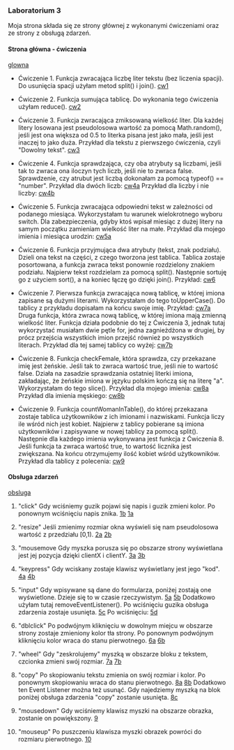 ### Laboratorium 3
Moja strona składa się ze strony głównej z wykonanymi ćwiczeniami oraz ze strony z obsługą zdarzeń.

#### Strona główna - ćwiczenia
[glowna](https://github.com/kamilanagorska/projektowanie-serwisow-www-nagorska-185ic/blob/main/Laboratorium3/images/glowna.png?raw=true)

- Ćwiczenie 1. 
Funkcja zwracająca liczbę liter tekstu (bez liczenia spacji). Do usunięcia spacji użyłam metod split() i join().
[cw1](https://github.com/kamilanagorska/projektowanie-serwisow-www-nagorska-185ic/blob/main/Laboratorium3/images/cw1.png?raw=true)

- Ćwiczenie 2.
Funkcja sumująca tablicę. Do wykonania tego ćwiczenia użyłam reduce().
[cw2](https://github.com/kamilanagorska/projektowanie-serwisow-www-nagorska-185ic/blob/main/Laboratorium3/images/cw2.png?raw=true)

- Ćwiczenie 3.
Funkcja zwracająca zmiksowaną wielkość liter. Dla każdej litery losowana jest pseudolosowa wartość za pomocą Math.random(), jeśli jest ona większa od 0.5 to literka pisana jest jako mała, jeśli jest inaczej to jako duża. Przykład dla tekstu z pierwszego ćwiczenia, czyli "Dowolny tekst".
[cw3](https://github.com/kamilanagorska/projektowanie-serwisow-www-nagorska-185ic/blob/main/Laboratorium3/images/cw3.png?raw=true)

- Ćwiczenie 4.
Funkcja sprawdzająca, czy oba atrybuty są liczbami, jeśli tak to zwraca ona iloczyn tych liczb, jeśli nie to zwraca false. Sprawdzenie, czy atrubut jest liczbą dokonałam za pomocą typeof() == "number".
Przykład dla dwóch liczb:
[cw4a](https://github.com/kamilanagorska/projektowanie-serwisow-www-nagorska-185ic/blob/main/Laboratorium3/images/cw4a.png?raw=true)
Przykład dla liczby i nie liczby:
[cw4b](https://github.com/kamilanagorska/projektowanie-serwisow-www-nagorska-185ic/blob/main/Laboratorium3/images/cw4b.png?raw=true)

- Ćwiczenie 5.
Funkcja zwracająca odpowiedni tekst w zależności od podanego miesiąca. Wykorzystałam tu warunek wielokrotnego wyboru switch. Dla zabezpieczenia, gdyby ktoś wpisał miesiąc z dużej litery na samym początku zamieniam wielkość liter na małe. 
Przykład dla mojego imienia i miesiąca urodzin:
[cw5a](https://github.com/kamilanagorska/projektowanie-serwisow-www-nagorska-185ic/blob/main/Laboratorium3/images/cw5a.png?raw=true)

- Ćwiczenie 6.
Funkcja przyjmująca dwa atrybuty (tekst, znak podziału). Dzieli ona tekst na części, z czego tworzona jest tablica. Tablica zostaje posortowana, a funkcja zwraca tekst ponownie rozdzielony znakiem podziału. Najpierw tekst rozdzielam za pomocą split(). Następnie sortuję go z użyciem sort(), a na koniec łączę go dzięki join().
Przykład:
[cw6](https://github.com/kamilanagorska/projektowanie-serwisow-www-nagorska-185ic/blob/main/Laboratorium3/images/cw6.png?raw=true)

- Ćwiczenie 7.
Pierwsza funkcja zwracająca nową tablicę, w której imiona zapisane są dużymi literami. Wykorzystałam do tego toUpperCase(). Do tablicy z przykładu dopisałam na końcu swoje imię.
Przykład:
[cw7a](https://github.com/kamilanagorska/projektowanie-serwisow-www-nagorska-185ic/blob/main/Laboratorium3/images/cw7a.png?raw=true)
Druga funkcja, która zwraca nową tablicę, w której imiona mają zmienną wielkość liter. Funkcja działa podobnie do tej z Ćwiczenia 3, jednak tutaj wykorzystać musiałam dwie pętle for, jedna zagnieżdżona w drugiej, by prócz przejścia wszystkich imion przejść również po wszystkich literach. 
Przykład dla tej samej tablicy co wyżej:
[cw7b](https://github.com/kamilanagorska/projektowanie-serwisow-www-nagorska-185ic/blob/main/Laboratorium3/images/cw7b.png?raw=true)

- Ćwiczenie 8.
Funkcja checkFemale, która sprawdza, czy przekazane imię jest żeńskie. Jeśli tak to zwraca wartość true, jeśli nie to wartość false. Działa na zasadzie sprawdzania ostatniej literki imiona, zakładając, że żeńskie imiona w języku polskim kończą się na literę "a". Wykorzystałam do tego slice().
Przykład dla mojego imienia:
[cw8a](https://github.com/kamilanagorska/projektowanie-serwisow-www-nagorska-185ic/blob/main/Laboratorium3/images/cw8a.png?raw=true)
Przykład dla imienia męskiego:
[cw8b](https://github.com/kamilanagorska/projektowanie-serwisow-www-nagorska-185ic/blob/main/Laboratorium3/images/cw8b.png?raw=true)

- Ćwiczenie 9.
Funkcja countWomanInTable(), do której przekazana zostaje tablica użytkowników z ich imionami i nazwiskami. Funkcja liczy ile wśród nich jest kobiet. Najpierw z tablicy pobierane są imiona użytkowników i zapisywane w nowej tablicy za pomocą split(). Następnie dla każdego imienia wykonywana jest funkcja z Ćwiczenia 8. Jeśli funkcja ta zwraca wartość true, to wartość licznika jest zwiększana. Na końcu otrzymujemy ilość kobiet wśród użytkowników.
Przykład dla tablicy z polecenia:
[cw9](https://github.com/kamilanagorska/projektowanie-serwisow-www-nagorska-185ic/blob/main/Laboratorium3/images/cw9png.png?raw=true)

#### Obsługa zdarzeń
[obsluga](https://github.com/kamilanagorska/projektowanie-serwisow-www-nagorska-185ic/blob/main/Laboratorium3/images/obsluga.png?raw=true)

1. "click"
Gdy wciśniemy guzik pojawi się napis i guzik zmieni kolor. Po ponownym wciśnięciu napis znika. 
[1b](https://github.com/kamilanagorska/projektowanie-serwisow-www-nagorska-185ic/blob/main/Laboratorium3/images/1b.png?raw=true)
[1a](https://github.com/kamilanagorska/projektowanie-serwisow-www-nagorska-185ic/blob/main/Laboratorium3/images/1a.png?raw=true)

2. "resize"
Jeśli zmienimy rozmiar okna wyświeli się nam pseudolosowa wartość z przedziału [0,1).
[2a](https://github.com/kamilanagorska/projektowanie-serwisow-www-nagorska-185ic/blob/main/Laboratorium3/images/2a.png?raw=true)
[2b](https://github.com/kamilanagorska/projektowanie-serwisow-www-nagorska-185ic/blob/main/Laboratorium3/images/2b.png?raw=true)

3. "mousemove
Gdy myszka porusza się po obszarze strony wyświetlana jest jej pozycja dzięki clientX i clientY. 
[3a](https://github.com/kamilanagorska/projektowanie-serwisow-www-nagorska-185ic/blob/main/Laboratorium3/images/3a.png?raw=true)
[3b](https://github.com/kamilanagorska/projektowanie-serwisow-www-nagorska-185ic/blob/main/Laboratorium3/images/3b.png?raw=true)

4. "keypress"
Gdy wciskany zostaje klawisz wyświetlany jest jego "kod". 
[4a](https://github.com/kamilanagorska/projektowanie-serwisow-www-nagorska-185ic/blob/main/Laboratorium3/images/4a.png?raw=true)
[4b](https://github.com/kamilanagorska/projektowanie-serwisow-www-nagorska-185ic/blob/main/Laboratorium3/images/4b.png?raw=true)

5. "input"
Gdy wpisywane są dane do formularza, poniżej zostają one wyświetlone. Dzieje się to w czasie rzeczywistym. 
[5a](https://github.com/kamilanagorska/projektowanie-serwisow-www-nagorska-185ic/blob/main/Laboratorium3/images/5a.png?raw=true)
[5b](https://github.com/kamilanagorska/projektowanie-serwisow-www-nagorska-185ic/blob/main/Laboratorium3/images/5b.png?raw=true)
Dodatkowo użyłam tutaj removeEventListener(). Po wciśnięciu guzika obsługa zdarzenia zostaje usunięta. 
[5c](https://github.com/kamilanagorska/projektowanie-serwisow-www-nagorska-185ic/blob/main/Laboratorium3/images/5c.png?raw=true)
Po wciśnięciu:
[5d](https://github.com/kamilanagorska/projektowanie-serwisow-www-nagorska-185ic/blob/main/Laboratorium3/images/5d.png?raw=true)

6. "dblclick"
Po podwójnym kliknięciu w dowolnym miejcu w obszarze strony zostaje zmieniony kolor tła strony. Po ponownym podwójnym kliknięciu kolor wraca do stanu pierwotnego.
[6a](https://github.com/kamilanagorska/projektowanie-serwisow-www-nagorska-185ic/blob/main/Laboratorium3/images/6a.png?raw=true)
[6b](https://github.com/kamilanagorska/projektowanie-serwisow-www-nagorska-185ic/blob/main/Laboratorium3/images/6b.png?raw=true)

7. "wheel"
Gdy "zeskrolujemy" myszką w obszarze bloku z tekstem, czcionka zmieni swój rozmiar. 
[7a](https://github.com/kamilanagorska/projektowanie-serwisow-www-nagorska-185ic/blob/main/Laboratorium3/images/7a.png?raw=true)
[7b](https://github.com/kamilanagorska/projektowanie-serwisow-www-nagorska-185ic/blob/main/Laboratorium3/images/7b.png?raw=true)

8. "copy"
Po skopiowaniu tekstu zmienia on swój rozmiar i kolor. Po ponownym skopiowaniu wraca do stanu pierwotnego.
[8a](https://github.com/kamilanagorska/projektowanie-serwisow-www-nagorska-185ic/blob/main/Laboratorium3/images/8a.png?raw=true)
[8b](https://github.com/kamilanagorska/projektowanie-serwisow-www-nagorska-185ic/blob/main/Laboratorium3/images/8b.png?raw=true)
Dodatkowo ten Event Listener można też usunąć. Gdy najedziemy myszką na blok poniżej obsługa zdarzenia "copy" zostanie usunięta.
[8c](https://github.com/kamilanagorska/projektowanie-serwisow-www-nagorska-185ic/blob/main/Laboratorium3/images/8c.png?raw=true)

9. "mousedown"
Gdy wciśniemy klawisz myszki na obszarze obrazka, zostanie on powiększony.
[9](https://github.com/kamilanagorska/projektowanie-serwisow-www-nagorska-185ic/blob/main/Laboratorium3/images/9.png?raw=true)

10. "mouseup"
Po puszczeniu klawisza myszki obrazek powróci do rozmiaru pierwotnego.
[10](https://github.com/kamilanagorska/projektowanie-serwisow-www-nagorska-185ic/blob/main/Laboratorium3/images/10.png?raw=true)